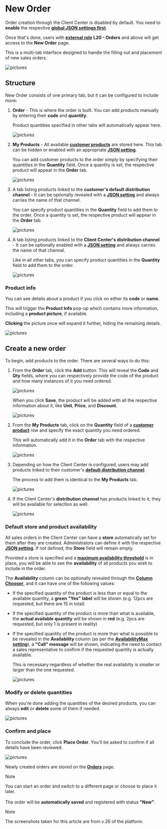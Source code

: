# New Order

Order creation through the Client Center is disabled by default. You need to **enable** the respective **[global JSON settings first](../reference.md#isneworderenabled-setting)**.

Once that's done, users with **[external role](https://docs.erp.net/tech/modules/crm/sales/customers/external-access.html#roles)** **L20 - Orders** and above will get access to the **New Order** page.

This is a multi-tab interface designed to handle the filling out and placement of new sales orders.

![pictures](pictures/new_order_panel.png)

## Structure

New Order consists of one primary tab, but it can be configured to include more:

1. **Order** - This is where the order is built. You can add products manually by entering their **code** and **quantity**.

   Product quantities specified in other tabs will automatically appear here.

   ![pictures](pictures/order_tab.png)
   
2. **My Products** - All available **[customer products](https://docs.erp.net/tech/modules/crm/sales/definitions/define-customers.html#customer-products)** are stored here. This tab can be hidden or enabled with an appropriate **[JSON setting](../reference.md#hidecustomerproducts-setting)**.
  
   You can add customer products to the order simply by specifying their quantities in the **Quantity** field. Once a quantity is set, the respective product will appear in the **Order** tab.

   ![pictures](pictures/my_products_tab.png)
   
3. A tab listing products linked to the **customer's default distribution channel** - It can be optionally revealed with a **[JSON setting](../reference.md#hidedistributionchannel-setting)** and always carries the name of that channel.

   You can specify product quantities in the **Quantity** field to add them to the order. Once a quantity is set, the respective product will appear in the **Order** tab.

   ![pictures](pictures/channel_customer_tab.png)

4. A tab listing products linked to the **Client Center's distribution channel** - It can be optionally enabled with a **[JSON setting](../reference.md#sitechannel-setting)** and always carries the name of that channel.

   Like in all other tabs, you can specify product quantities in the **Quantity** field to add them to the order.

   ![pictures](pictures/channel_CC_tab.png)

### Product info

You can see details about a product if you click on either its **code** or **name**. <br>

This will trigger the **Product Info** pop-up which contains more information, including a **product picture**, if available. <br>

**Clicking** the picture once will expand it further, hiding the remaining details.
   
![pictures](pictures/product_info_details.png)

## Create a new order

To begin, add products to the order. There are several ways to do this:
   
1. From the **Order** tab, click the **Add** button. This will reveal the **Code** and **Qty** fields, where you can respectively provide the code of the product and how many instances of it you need ordered.

   ![pictures](pictures/add_button.png)
   
   When you click **Save**, the product will be added with all the respective information about it, like **Unit**, **Price**, and **Discount**.

   ![pictures](pictures/added_product.png)

2. From the **My Products** tab, click on the **Quantity** field of a **[customer product](https://docs.erp.net/tech/modules/crm/sales/definitions/define-customers.html#customer-products)** row and specify the exact quantity you need ordered.

   This will automatically add it in the **Order** tab with the respective information.

   ![pictures](pictures/quantity_myproducts.png)

3. Depending on how the Client Center is configured, users may add products linked to their customer's **[default distribution channel](https://docs.erp.net/tech/modules/crm/sales/definitions/define-customers.html#new-customer-details)**.
   
   The process to add them is identical to the **My Products** tab.

   ![pictures](pictures/quantity_distribution_channel_customer.png)

4. If the Client Center's **distribution channel** has products linked to it, they will be available for selection as well.

   ![pictures](pictures/quantity_distribution_channel_clientcenter.png)

### Default store and product availability 

All sales orders in the Client Center can have a **store** automatically set for them after they are created. Administrators can define it with the respective **[JSON setting](https://docs.erp.net/tech/modules/crm/clientcenter/reference.html?q=defaultstore#defaultstore-setting)**. If not defined, the **Store** field will remain empty.

Provided a store is specified and a **[maximum availability threshold](https://docs.erp.net/tech/modules/crm/clientcenter/reference.html?q=defaultstore#availabilitymax-setting)** is in place, you will be able to see the **availability** of all products you wish to include in the order.

The **Availability** column can be optionally revealed through the **[Column Chooser](https://docs.erp.net/tech/modules/crm/clientcenter/grid-control.html#column-chooser)**, and it can have one of the following values:

- If the specified quantity of the product is less than or equal to the available quantity, a **green** **"Yes"** **label** will be shown (e.g. 12pcs are requested, but there are 15 in total)
  
- If the specified quantity of the product is more than what is available, the **actual available quantity** will be shown in **red** (e.g. 2pcs are requested, but only 1 is present in reality)
  
- If the specified quantity of the product is more than what is possible to be revealed in the **Availability** column (as per the **[AvailabilityMax setting](https://docs.erp.net/tech/modules/crm/clientcenter/reference.html?q=defaultstore#availabilitymax-setting)**), a **"Call" message** will be shown, indicating the need to contact a sales representative to confirm if the requested quantity is actually available.

  This is necessary regardless of whether the real availabilty is smaller or larger than the one requested.

  ![pictures](pictures/order_availability.png)

### Modify or delete quantities

When you're done adding the quantities of the desired products, you can always **edit** or **delete** some of them if needed.

![pictures](pictures/edit_delete_product.png)

### Confirm and place

To conclude the order, click **Place Order**. You'll be asked to confirm if all details have been reviewed.

![pictures](pictures/place_order_warning.png)

Newly created orders are stored on the **[Orders](index.md)** page.

> [!NOTE]
> 
> You can start an order and switch to a different page or choose to place it later. <br> <br>
> The order will be **automatically saved** and registered with status **"New"**.

> [!NOTE]
> 
> The screenshots taken for this article are from v.26 of the platform.
